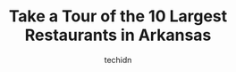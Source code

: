 ---
layout: ampstory
image: https://i0.wp.com/paketmu.com/wp-content/uploads/2023/06/does-eat-place-0-in-arkansas-1686370356.jpeg?resize=640,853
author: techidn
featured: false
description: Explore the diverse Restaurant scene in Arkansas, home to an incredible selection of 10 establishments catering to every taste. Whether youre in search of iconic favorites or undiscovered t
title: Take a Tour of the 10 Largest Restaurants in Arkansas
cover:
   title: Take a Tour of the 10 Largest Restaurants in Arkansas
   subtitle: RICKPATE
   background: https://paketmu.com/wp-content/uploads/2023/06/does-eat-place-0-in-arkansas-1686370356.jpeg

pages: 
 - layout: thirds
   top: <h1>#1 Faded Rose Restaurant</h1>
   bottom: "<p>Good Cajun good with plenty of options! The food itself is fantastic and the service is too. Wait staff were helpful, kind and fast on their responsiveness to anything yo</p>"
   background: https://paketmu.com/wp-content/uploads/2023/06/does-eat-place-1-in-arkansas-1686370357.jpeg
   backgroundblur: true
 - layout: thirds
   top: <h1>#2 YaYas Euro Bistro in Little Rock</h1>
   bottom: "<p>Amazing food and the service is spectacular. We got the Atlantic Salmon and the chicken breast. For an appetizer we got the bruschetta which was fantastic and super flavo</p>"
   background: https://paketmu.com/wp-content/uploads/2023/06/does-eat-place-2-in-arkansas-1686370358.jpeg
   cta:
      link: https://paketmu.com/take-a-tour-of-the-10-largest-restaurants-in-arkansas/
      text: Take a Tour of the 10 Largest Restaurants in Arkansas
 - layout: thirds
   top: <h1>#3 All Aboard Restaurant & Grill</h1>
   bottom: "<p>We ordered a burger, turkey club, and a shrimp basket. Everything was good and it was really cool to watch the trains delivering food and just circling the Cafe. Only 1 p</p>"
   background: https://paketmu.com/wp-content/uploads/2023/06/does-eat-place-3-in-arkansas-1686370359.jpeg
   cta:
      link: https://paketmu.com/take-a-tour-of-the-10-largest-restaurants-in-arkansas/
      text: Take a Tour of the 10 Largest Restaurants in Arkansas
 - layout: thirds
   top: <h1>#4 Does Eat Place</h1>
   bottom: "<p>1023 W Markham St, Little Rock, AR 72201, United States</p>"
   background: https://images.unsplash.com/photo-1552083974-186346191183?ixlib=rb-4.0.3&ixid=MnwxMjA3fDB8MHxwaG90by1wYWdlfHx8fGVufDB8fHx8&auto=format&fit=crop&w=640&h=853&q=80
   cta:
      link: https://paketmu.com/take-a-tour-of-the-10-largest-restaurants-in-arkansas/
      text: Take a Tour of the 10 Largest Restaurants in Arkansas
 - layout: thirds
   top: <h1>#5 Brave New Restaurant</h1>
   bottom: "<p>2300 Cottondale Ln #105, Little Rock, AR 72202, United States</p>"
   background: https://images.unsplash.com/photo-1620421680010-0766ff230392?ixlib=rb-4.0.3&ixid=MnwxMjA3fDB8MHxwaG90by1wYWdlfHx8fGVufDB8fHx8&auto=format&fit=crop&w=640&h=853&q=80
   cta:
      link: https://paketmu.com/take-a-tour-of-the-10-largest-restaurants-in-arkansas/
      text: Take a Tour of the 10 Largest Restaurants in Arkansas
 - layout: thirds
   top: <h1>#6 Anglers Restaurant</h1>
   bottom: "<p>23080 AR-5, Mountain View, AR 72050, United States</p>"
   background: https://images.unsplash.com/photo-1604871000636-074fa5117945?ixlib=rb-4.0.3&ixid=MnwxMjA3fDB8MHxwaG90by1wYWdlfHx8fGVufDB8fHx8&auto=format&fit=crop&w=640&h=853&q=80
   cta:
      link: https://paketmu.com/take-a-tour-of-the-10-largest-restaurants-in-arkansas/
      text: Take a Tour of the 10 Largest Restaurants in Arkansas
 - layout: thirds
   top: <h1>#7 Cache Restaurant</h1>
   bottom: "<p>425 President Clinton Ave, Little Rock, AR 72201, United States</p>"
   background: https://images.unsplash.com/photo-1489648022186-8f49310909a0?ixlib=rb-4.0.3&ixid=MnwxMjA3fDB8MHxwaG90by1wYWdlfHx8fGVufDB8fHx8&auto=format&fit=crop&w=640&h=853&q=80
   cta:
      link: https://paketmu.com/take-a-tour-of-the-10-largest-restaurants-in-arkansas/
      text: Take a Tour of the 10 Largest Restaurants in Arkansas
 - layout: thirds
   middle: Continue reading...
   background: https://images.unsplash.com/photo-1557672172-298e090bd0f1?ixlib=rb-4.0.3&ixid=MnwxMjA3fDB8MHxwaG90by1wYWdlfHx8fGVufDB8fHx8&auto=format&fit=crop&w=640&h=853&q=80
   cta:
      link: https://paketmu.com/take-a-tour-of-the-10-largest-restaurants-in-arkansas/
      text: Take a Tour of the 10 Largest Restaurants in Arkansas
      
---